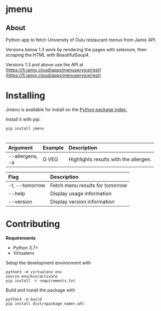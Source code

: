 # jmenu

## About

Python app to fetch University of Oulu restaurant menus from Jamix API.

Versions below 1.3 work by rendering the pages with selenium, then scraping the HTML with BeautifulSoup4.

Versions 1.3 and above use the API at [https://fi.jamix.cloud/apps/menuservice/rest](https://fi.jamix.cloud/apps/menuservice/rest)

# Installing

Jmenu is available for install on the [Python package index.](https://pypi.org/project/jmenu/)

Install it with pip:

```shell
pip install jmenu
```

#

| Argument              | Example | Description                           |
| :-------------------- | :------ | :------------------------------------ |
| --allergens, <br/> -a | G VEG   | Highlights results with the allergen. |

| Flag           | Description                     |
| :------------- | :------------------------------ |
| -t, --tomorrow | Fetch menu results for tomorrow |
| --help         | Display usage information       |
| --version      | Display version information     |

# Contributing

**Requirements**

- Python 3.7+
- Virtualenv

Setup the development environment with

```shell
python3 -m virtualenv env
source env/bin/activate
pip install -r requirements.txt
```

Build and install the package with

```
python3 -m build
pip install dist/<package_name>.whl
```
